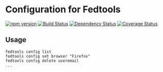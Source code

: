 # Configuration for Fedtools

[![npm version](https://badge.fury.io/js/fedtools-config.svg)](http://badge.fury.io/js/fedtools-config) [![Build Status](https://travis-ci.org/aversini/fedtools-config.svg?branch=master)](https://travis-ci.org/aversini/fedtools-config) [![Dependency Status](https://gemnasium.com/aversini/fedtools-config.svg)](https://gemnasium.com/aversini/fedtools-config) [![Coverage Status](https://coveralls.io/repos/aversini/fedtools-config/badge.svg)](https://coveralls.io/r/aversini/fedtools-config)

## Usage

```
fedtools config list
fedtools config set browser "Firefox"
fedtools config delete useremail
...
```
